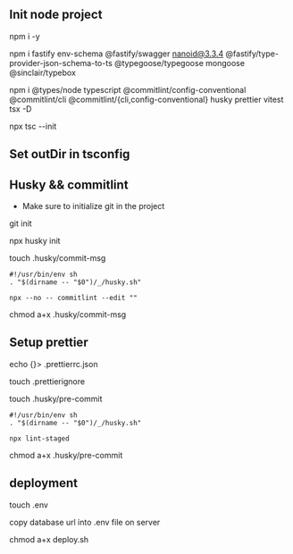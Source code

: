 ## Init node project

npm i -y

npm i fastify env-schema @fastify/swagger nanoid@3.3.4 @fastify/type-provider-json-schema-to-ts @typegoose/typegoose mongoose @sinclair/typebox

npm i @types/node typescript @commitlint/config-conventional @commitlint/cli @commitlint/{cli,config-conventional} husky prettier vitest tsx -D

npx tsc --init

## Set outDir in tsconfig

## Husky && commitlint

- Make sure to initialize git in the project

git init

npx husky init

touch .husky/commit-msg

```shell
#!/usr/bin/env sh
. "$(dirname -- "$0")/_/husky.sh"

npx --no -- commitlint --edit ""
```

chmod a+x .husky/commit-msg

## Setup prettier

echo {}> .prettierrc.json

touch .prettierignore

touch .husky/pre-commit

```
#!/usr/bin/env sh
. "$(dirname -- "$0")/_/husky.sh"

npx lint-staged
```

chmod a+x .husky/pre-commit

## deployment

touch .env

copy database url into .env file on server

chmod a+x deploy.sh
